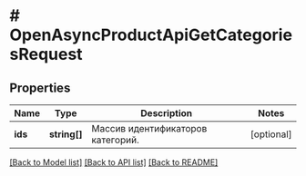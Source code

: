 # # OpenAsyncProductApiGetCategoriesRequest

## Properties

Name | Type | Description | Notes
------------ | ------------- | ------------- | -------------
**ids** | **string[]** | Массив идентификаторов категорий. | [optional]

[[Back to Model list]](../../README.md#models) [[Back to API list]](../../README.md#endpoints) [[Back to README]](../../README.md)
